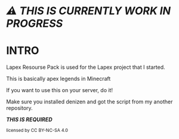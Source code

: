 # ***:warning: THIS IS CURRENTLY WORK IN PROGRESS***

# **INTRO**

Lapex Resourse Pack is used for the Lapex project that I started.

This is basically apex legends in Minecraft

If you want to use this on your server, do it!

Make sure you installed denizen and got the script from my another repository.

***THIS IS REQUIRED***


<sup> licensed by CC BY-NC-SA 4.0 </sup>


